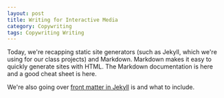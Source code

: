 ```yaml
---
layout: post
title: Writing for Interactive Media
category: Copywriting
tags: Copywriting Writing
---
```


Today, we're recapping static site generators (such as Jekyll, which we're using for our class projects) and Markdown. Markdown makes it easy to quickly generate sites with HTML. The Markdown documentation is here and a good cheat sheet is here.

We're also going over [front matter in Jekyll](http://jekyllrb.com/docs/frontmatter/) is and what to include. 
